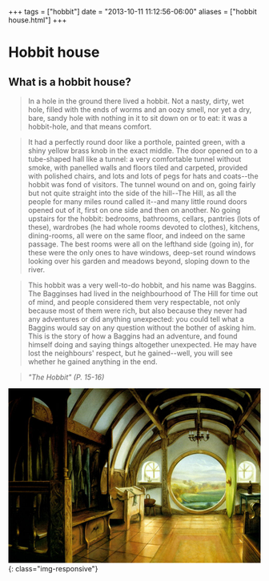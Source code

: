 +++
tags = ["hobbit"]
date = "2013-10-11 11:12:56-06:00"
aliases = ["hobbit house.html"]
+++

# Hobbit house
## What is a hobbit house?

>In a hole in the ground there lived a hobbit.
Not a nasty, dirty, wet hole, filled with the ends of worms and an oozy
smell, nor yet a dry, bare, sandy hole with nothing in it to sit down on
or to eat: it was a hobbit-hole, and that means comfort.

>It had a perfectly round door like a porthole,
painted green, with a shiny yellow brass knob in the exact middle. The
door opened on to a tube-shaped hall like a tunnel: a very comfortable
tunnel without smoke, with panelled walls and floors tiled and carpeted,
provided with polished chairs, and lots and lots of pegs for hats and
coats--the
hobbit was fond of visitors. The tunnel wound on and on, going fairly but
not quite straight into the side of the hill--The Hill, as all the people
for many miles round called it--and many little round doors opened out
of it, first on one side and then on another. No going upstairs for the
hobbit: bedrooms, bathrooms, cellars, pantries (lots of these), wardrobes
(he had whole rooms devoted to clothes), kitchens, dining-rooms, all were
on the same floor, and indeed on the same passage. The best rooms were
all on the lefthand side (going in), for these were the only ones to have
windows, deep-set round windows looking over his garden and meadows beyond,
sloping down to the river.

>This hobbit was a very well-to-do hobbit, and
his name was Baggins. The Bagginses had lived in the neighbourhood of The
Hill for time out of mind, and people considered them very respectable,
not only because most of them were rich, but also because they never had
any adventures or did anything unexpected: you could tell what a Baggins
would say on any question without the bother of asking him. This is the
story of how a Baggins had an adventure, and found himself doing and saying
things altogether unexpected. He may have lost the neighbours' respect,
but he gained--well, you will see whether he gained anything in the end.

> <Cite>"The Hobbit" (P. 15-16)</cite>

![Hobbit painting](HobbitHouseInside2.jpg){: class="img-responsive"}
